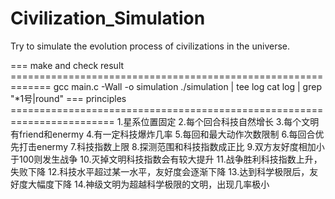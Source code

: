 # Civilization_Simulation
Try to simulate the evolution process of civilizations in the universe.

=== make and check result =============================================================
gcc main.c -Wall -o simulation
./simulation | tee log
cat log | grep "*1号\|round"
=== principles ========================================================================
1.星系位置固定
2.每个回合科技自然增长
3.每个文明有friend和enermy
4.有一定科技爆炸几率
5.每回和最大动作次数限制
6.每回合优先打击enermy
7.科技指数上限
8.探测范围和科技指数成正比
9.双方友好度相加小于100则发生战争
10.灭掉文明科技指数会有较大提升
11.战争胜利科技指数上升，失败下降
12.科技水平超过某一水平，友好度会逐渐下降
13.达到科学极限后，友好度大幅度下降
14.神级文明为超越科学极限的文明，出现几率极小
